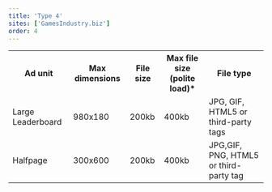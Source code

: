 ```yaml
---
title: 'Type 4'
sites: ['GamesIndustry.biz']
order: 4
---
```


<table>
  <tr>
    <th>Ad unit</th>
    <th>Max dimensions</th>
    <th>File size</th>
    <th>Max file size (polite load)*</th>
    <th>File type</th>
  </tr>
  <tr>
    <td>Large Leaderboard</td>
    <td>980x180</td> 
    <td>200kb</td>
    <td>400kb</td>
    <td>JPG, GIF, HTML5 or third-party tags</td>
  </tr>
  <tr>
    <td>Halfpage</td>
    <td>300x600</td> 
    <td>200kb</td>
    <td>400kb</td>
    <td>JPG,GIF, PNG, HTML5 or third-party tag</td>
  </tr>
</table>
